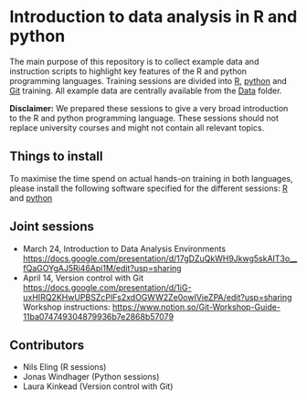 # Introduction to data analysis in R and python

The main purpose of this repository is to collect example data and instruction scripts to highlight key features of the R and python programming languages.
Training sessions are divided into [R](../master/R), [python](../master/python) and [Git](../master/Git) training.
All example data are centrally available from the [Data](../master/Data) folder.

**Disclaimer:** We prepared these sessions to give a very broad introduction to the R and python programming language.
These sessions should not replace university courses and might not contain all relevant topics.

## Things to install

To maximise the time spend on actual hands-on training in both languages, please install the following software specified for the different sessions: [R](../master/R) and [python](../master/python) 

## Joint sessions

* March 24, Introduction to Data Analysis Environments  
  https://docs.google.com/presentation/d/17gDZuQkWH9Jkwg5skAIT3o__fQaGOYgAJ5Ri46Api1M/edit?usp=sharing
* April 14, Version control with Git  
  https://docs.google.com/presentation/d/1iG-uxHIRQ2KHwUPBSZcPlFs2xdOGWW2Ze0owIVieZPA/edit?usp=sharing
  Workshop instructions: https://www.notion.so/Git-Workshop-Guide-11ba074749304879936b7e2868b57079

## Contributors

* Nils Eling (R sessions)
* Jonas Windhager (Python sessions)
* Laura Kinkead (Version control with Git)
